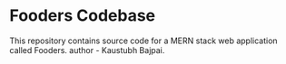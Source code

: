 # Fooders Codebase
This repository contains source code for a MERN stack web application called Fooders.
author - Kaustubh Bajpai.
